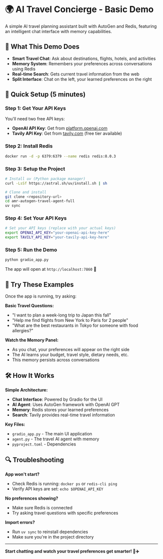 # 🌍 AI Travel Concierge - Basic Demo

A simple AI travel planning assistant built with AutoGen and Redis, featuring an intelligent chat interface with memory capabilities.

## 🚀 What This Demo Does

- **Smart Travel Chat**: Ask about destinations, flights, hotels, and activities
- **Memory System**: Remembers your preferences across conversations using Redis
- **Real-time Search**: Gets current travel information from the web
- **Split Interface**: Chat on the left, your learned preferences on the right

## 🚀 Quick Setup (5 minutes)

### Step 1: Get Your API Keys
You'll need two free API keys:
- **OpenAI API Key**: Get from [platform.openai.com](https://platform.openai.com/api-keys)
- **Tavily API Key**: Get from [tavily.com](https://tavily.com) (free tier available)

### Step 2: Install Redis
```bash
docker run -d -p 6379:6379 --name redis redis:8.0.3
```

### Step 3: Setup the Project
```bash
# Install uv (Python package manager)
curl -LsSf https://astral.sh/uv/install.sh | sh

# Clone and install
git clone <repository-url>
cd amr-autogen-travel-agent-full
uv sync
```

### Step 4: Set Your API Keys
```bash
# Set your API keys (replace with your actual keys)
export OPENAI_API_KEY="your-openai-api-key-here"
export TAVILY_API_KEY="your-tavily-api-key-here"
```

### Step 5: Run the Demo
```bash
python gradio_app.py
```

The app will open at `http://localhost:7860` 🎉

## 💬 Try These Examples

Once the app is running, try asking:

**Basic Travel Questions:**
- "I want to plan a week-long trip to Japan this fall"
- "Help me find flights from New York to Paris for 2 people"
- "What are the best restaurants in Tokyo for someone with food allergies?"

**Watch the Memory Panel:**
- As you chat, your preferences will appear on the right side
- The AI learns your budget, travel style, dietary needs, etc.
- This memory persists across conversations

## 🛠️ How It Works

**Simple Architecture:**
- **Chat Interface**: Powered by Gradio for the UI
- **AI Agent**: Uses AutoGen framework with OpenAI GPT
- **Memory**: Redis stores your learned preferences
- **Search**: Tavily provides real-time travel information

**Key Files:**
- `gradio_app.py` - The main UI application
- `agent.py` - The travel AI agent with memory
- `pyproject.toml` - Dependencies

## 🔍 Troubleshooting

**App won't start?**
- Check Redis is running: `docker ps` or `redis-cli ping`
- Verify API keys are set: `echo $OPENAI_API_KEY`

**No preferences showing?**
- Make sure Redis is connected
- Try asking travel questions with specific preferences

**Import errors?**
- Run `uv sync` to reinstall dependencies
- Make sure you're in the project directory


---

**Start chatting and watch your travel preferences get smarter! 🧳✈️**
